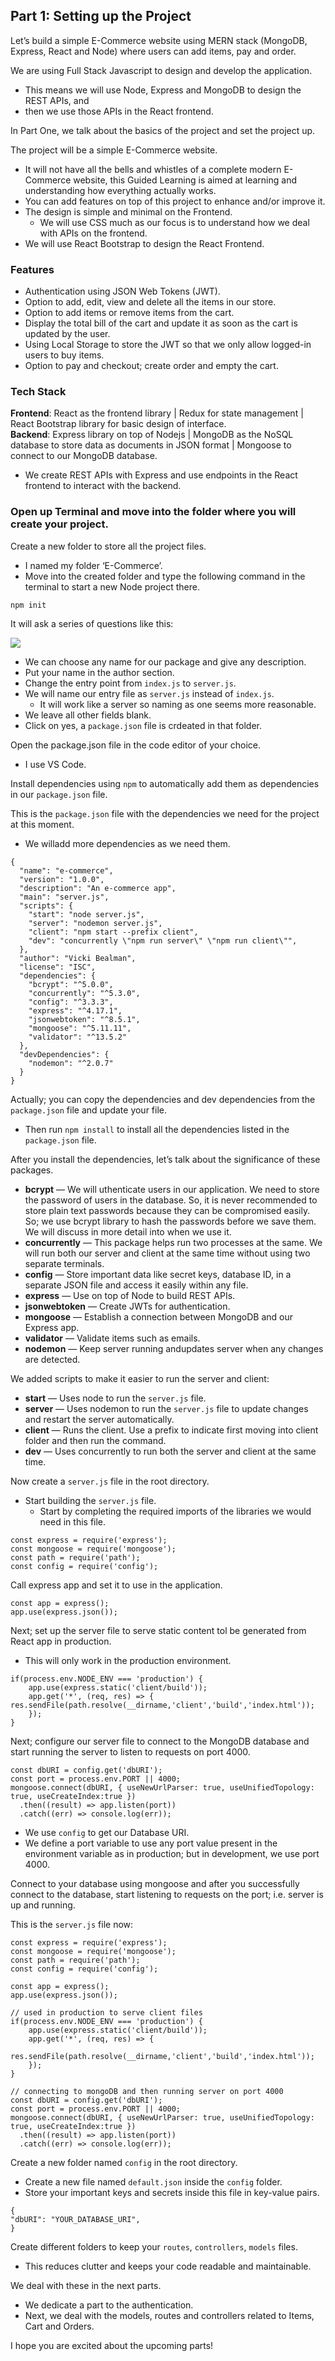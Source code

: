 
## Part 1: Setting up the Project

Let’s build a simple E-Commerce website using MERN stack (MongoDB, Express, React and Node) where users can add items, pay and order.

We are using Full Stack Javascript to design and develop the application. 
- This means we will use Node, Express and MongoDB to design the REST APIs, and 
- then we use those APIs in the React frontend. 

In Part One, we talk about the basics of the project and set the project up.

The project will be a simple E-Commerce website. 
- It will not have all the bells and whistles of a complete modern E-Commerce website, this Guided Learning is aimed at learning and understanding how everything actually works. 
- You can add features on top of this project to enhance and/or improve it. 
- The design is simple and minimal on the Frontend. 
  - We will use CSS much as our focus is to understand how we deal with APIs on the frontend.
- We will use React Bootstrap to design the React Frontend. 

### Features
- Authentication using JSON Web Tokens (JWT).
- Option to add, edit, view and delete all the items in our store.
- Option to add items or remove items from the cart.
- Display the total bill of the cart and update it as soon as the cart is updated by the user.
- Using Local Storage to store the JWT so that we only allow logged-in users to buy items.
- Option to pay and checkout; create order and empty the cart.

### Tech Stack
**Frontend**: React as the frontend library | Redux for state management | React Bootstrap library for basic design of interface.
<br/>**Backend**: Express library on top of Nodejs | MongoDB as the NoSQL database to store data as documents in JSON format | Mongoose to connect to our MongoDB database.

- We create REST APIs with Express and use endpoints in the React frontend to interact with the backend.

### Open up Terminal and move into the folder where you will create your project.

Create a new folder to store all the project files. 
- I named my folder ‘E-Commerce’. 
- Move into the created folder and type the following command in the terminal to start a new Node project there.
```
npm init
```
It will ask a series of questions like this:

![](https://github.com/DigitalCraftsStudents/hyb-fl-11-2020-cohort/blob/main/lectures/week-21/day-1/npminit.png)

- We can choose any name for our package and give any description. 
- Put your name in the author section. 
- Change the entry point from ```index.js``` to ```server.js```. 
- We will name our entry file as ```server.js``` instead of ```index.js```. 
  - It will work like a server so naming as one seems more reasonable. 
- We leave all other fields blank.
- Click on yes, a ```package.json``` file is crdeated in that folder. 

Open the package.json file in the code editor of your choice. 
- I use VS Code.

Install dependencies using ```npm``` to automatically add them as dependencies in our ```package.json``` file.

This is the ```package.json``` file with the dependencies we need for the project at this moment. 
- We willadd more dependencies as we need them.

```
{
  "name": "e-commerce",
  "version": "1.0.0",
  "description": "An e-commerce app",
  "main": "server.js",
  "scripts": {
    "start": "node server.js",
    "server": "nodemon server.js",
    "client": "npm start --prefix client",
    "dev": "concurrently \"npm run server\" \"npm run client\"",
  },
  "author": "Vicki Bealman",
  "license": "ISC",
  "dependencies": {
    "bcrypt": "^5.0.0",
    "concurrently": "^5.3.0",
    "config": "^3.3.3",
    "express": "^4.17.1",
    "jsonwebtoken": "^8.5.1",
    "mongoose": "^5.11.11",
    "validator": "^13.5.2"
  },
  "devDependencies": {
    "nodemon": "^2.0.7"
  }
}
```

Actually; you can copy the dependencies and dev dependencies from the ```package.json``` file and update your file. 
- Then run ```npm install``` to install all the dependencies listed in the ```package.json``` file.

After you install the dependencies, let’s talk about the significance of these packages.

- **bcrypt** — We will uthenticate users in our application. We need to store the password of users in the database. So, it is never recommended to store plain text passwords because they can be compromised easily. So; we use bcrypt library to hash the passwords before we save them. We will discuss in more detail into when we use it.
- **concurrently** — This package helps run two processes at the same. We will run both our server and client at the same time without using two separate terminals.
- **config** — Store important data like secret keys, database ID,  in a separate JSON file and access it easily within any file.
- **express** — Use on top of Node to build REST APIs.
- **jsonwebtoken** — Create JWTs for authentication.
- **mongoose** — Establish a connection between MongoDB and our Express app.
- **validator** — Validate items such as emails. 
- **nodemon** — Keep server running andupdates server when any changes are detected.

We added scripts to make it easier to run the server and client:
- **start** — Uses node to run the ```server.js``` file. 
- **server** — Uses nodemon to run the ```server.js``` file to update changes and restart the server automatically.
- **client** — Runs the client. Use a prefix to indicate first moving into client folder and then run the command.
- **dev** — Uses concurrently to run both the server and client at the same time.

Now create a ```server.js``` file in the root directory.
- Start building the ```server.js``` file.
  - Start by completing the required imports of the libraries we would need in this file.

```
const express = require('express');
const mongoose = require('mongoose');
const path = require('path');
const config = require('config');
```

Call express app and set it to use in the application.

```
const app = express();
app.use(express.json());
```
Next; set up the server file to serve static content tol be generated from React app in production. 
- This will only work in the production environment.

```
if(process.env.NODE_ENV === 'production') {
    app.use(express.static('client/build'));
    app.get('*', (req, res) => {
res.sendFile(path.resolve(__dirname,'client','build','index.html'));
    });
}
```

Next; configure our server file to connect to the MongoDB database and start running the server to listen to requests on port 4000.

```
const dbURI = config.get('dbURI');
const port = process.env.PORT || 4000;
mongoose.connect(dbURI, { useNewUrlParser: true, useUnifiedTopology: true, useCreateIndex:true })
  .then((result) => app.listen(port))
  .catch((err) => console.log(err));
  ```
- We use ```config``` to get our Database URI. 
- We define a port variable to use any port value present in the environment variable as in production; but in development, we use port 4000.

Connect to your database using mongoose and after you successfully connect to the database, start listening to requests on the port; i.e. server is up and running.

This is the ```server.js``` file now:

```
const express = require('express');
const mongoose = require('mongoose');
const path = require('path');
const config = require('config');

const app = express();
app.use(express.json());

// used in production to serve client files
if(process.env.NODE_ENV === 'production') {
    app.use(express.static('client/build'));
    app.get('*', (req, res) => {
      res.sendFile(path.resolve(__dirname,'client','build','index.html'));
    });
}

// connecting to mongoDB and then running server on port 4000
const dbURI = config.get('dbURI');
const port = process.env.PORT || 4000;
mongoose.connect(dbURI, { useNewUrlParser: true, useUnifiedTopology: true, useCreateIndex:true })
  .then((result) => app.listen(port))
  .catch((err) => console.log(err));
```
Create a new folder named ```config``` in the root directory. 
- Create a new file named ```default.json``` inside the ```config``` folder.
- Store your important keys and secrets inside this file in key-value pairs.

```
{
"dbURI": "YOUR_DATABASE_URI",
}
```

Create different folders to keep your ```routes```, ```controllers```, ```models``` files. 
- This reduces clutter and keeps your code readable and maintainable.


We deal with these in the next parts. 
- We dedicate a part to the authentication. 
- Next, we deal with the models, routes and controllers related to Items, Cart and Orders.


I hope you are excited about the upcoming parts!
